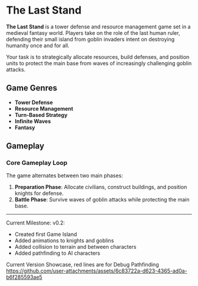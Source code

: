 # The Last Stand

**The Last Stand** is a tower defense and resource management game set in a medieval fantasy world. Players take on the role of the last human ruler, defending their small island from goblin invaders intent on destroying humanity once and for all. 

Your task is to strategically allocate resources, build defenses, and position units to protect the main base from waves of increasingly challenging goblin attacks.

## Game Genres

- **Tower Defense**
- **Resource Management**
- **Turn-Based Strategy**
- **Infinite Waves**
- **Fantasy**

## Gameplay

### Core Gameplay Loop
The game alternates between two main phases:
1. **Preparation Phase**: Allocate civilians, construct buildings, and position knights for defense.
2. **Battle Phase**: Survive waves of goblin attacks while protecting the main base.

---

Current Milestone: v0.2:

- Created first Game Island
- Added animations to knights and goblins
- Added collision to terrain and between characters
- Added pathfinding to AI characters

Current Version Showcase, red lines are for Debug Pathfinding
https://github.com/user-attachments/assets/6c83722a-d623-4365-ad0a-b6f285593ae5





